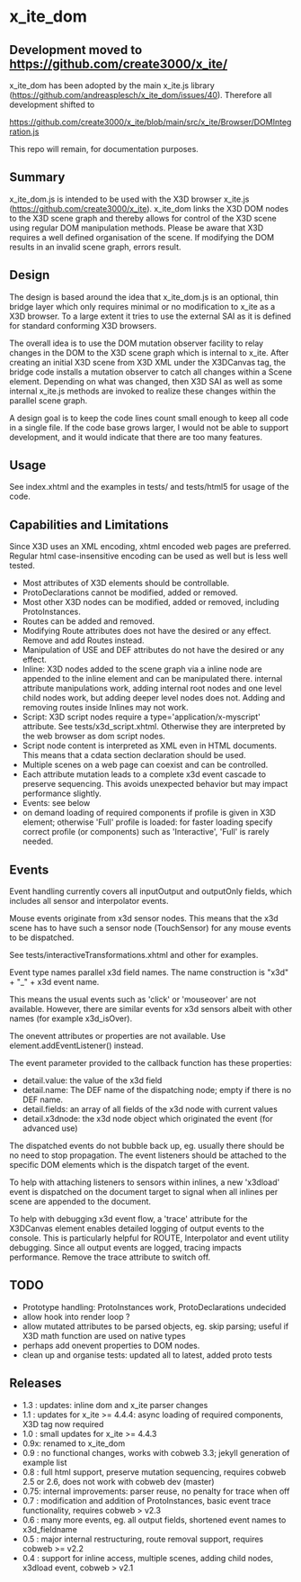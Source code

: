 # x_ite_dom

## Development moved to https://github.com/create3000/x_ite/

x_ite_dom has been adopted by the main x_ite.js library (https://github.com/andreasplesch/x_ite_dom/issues/40). Therefore all development shifted to

https://github.com/create3000/x_ite/blob/main/src/x_ite/Browser/DOMIntegration.js

This repo will remain, for documentation purposes.

## Summary

x_ite_dom.js is intended to be used with the X3D browser x_ite.js (https://github.com/create3000/x_ite). x_ite_dom links the X3D DOM nodes to the X3D scene graph and thereby allows for control of the X3D scene using regular DOM manipulation methods.
Please be aware that X3D requires a well defined organisation of the scene. If modifying the DOM results in an invalid scene graph, errors result.

## Design

The design is based around the idea that x_ite_dom.js is an optional, thin bridge layer which only requires minimal or no modification to x_ite as a X3D browser. To a large extent it tries to use the external SAI as it is defined for standard conforming X3D browsers.

The overall idea is to use the DOM mutation observer facility to relay changes in the DOM to the X3D scene graph which is internal to x_ite. After creating an initial X3D scene from X3D XML under the X3DCanvas tag, the bridge code installs a mutation observer to catch all changes within a Scene element. Depending on what was changed, then X3D SAI as well as some internal x_ite.js methods are invoked to realize these changes within the parallel scene graph.

A design goal is to keep the code lines count small enough to keep all code in a single file. If the code base grows larger, I would not be able to support development, and it would indicate that there are too many features.

## Usage

See index.xhtml and the examples in tests/ and tests/html5 for usage of the code.

## Capabilities and Limitations

Since X3D uses an XML encoding, xhtml encoded web pages are preferred. Regular html case-insensitive encoding can be used as well but is less well tested. 

- Most attributes of X3D elements should be controllable. 
- ProtoDeclarations cannot be modified, added or removed.
- Most other X3D nodes can be modified, added or removed, including ProtoInstances.
- Routes can be added and removed.
- Modifying Route attributes does not have the desired or any effect. Remove and add Routes instead.
- Manipulation of USE and DEF attributes do not have the desired or any effect.
- Inline: X3D nodes added to the scene graph via a inline node are appended to the inline element and can be manipulated there. internal attribute manipulations work, adding internal root nodes and one level child nodes work, but adding deeper level nodes does not. Adding and removing routes inside Inlines may not work.
- Script: X3D script nodes require a type='application/x-myscript' attribute. See tests/x3d_script.xhtml. Otherwise they are interpreted by the web browser as dom script nodes.
- Script node content is interpreted as XML even in HTML documents. This means that a cdata section declaration should be used.
- Multiple scenes on a web page can coexist and can be controlled.
- Each attribute mutation leads to a complete x3d event cascade to preserve sequencing. This avoids unexpected behavior but may impact performance slightly.
- Events: see below
- on demand loading of required components if profile is given in X3D element; otherwise 'Full' profile is loaded: for faster loading specify correct profile (or components) such as 'Interactive', 'Full' is rarely needed.

## Events

Event handling currently covers all inputOutput and outputOnly fields, which includes all sensor and interpolator events.

Mouse events originate from x3d sensor nodes. This means that the x3d scene has to have such a sensor node (TouchSensor) for any mouse events to be dispatched.

See tests/interactiveTransformations.xhtml and other for examples.

Event type names parallel x3d field names. The name construction is "x3d" + "_" + x3d event name.

This means the usual events such as 'click' or 'mouseover' are not available. However, there are similar events for x3d sensors albeit with other names (for example x3d_isOver).

The onevent attributes or properties are not available. Use element.addEventListener() instead.

The event parameter provided to the callback function has these properties:
- detail.value: the value of the x3d field
- detail.name: The DEF name of the dispatching node; empty if there is no DEF name.
- detail.fields: an array of all fields of the x3d node with current values
- detail.x3dnode: the x3d node object which originated the event (for advanced use)

The dispatched events do not bubble back up, eg. usually there should be no need to stop propagation. The event listeners should be attached to the specific DOM elements which is the dispatch target of the event.

To help with attaching listeners to sensors within inlines, a new 'x3dload' event is dispatched on the document target to signal when all inlines per scene are appended to the document.

To help with debugging x3d event flow, a 'trace' attribute for the X3DCanvas element enables detailed logging of output events to the console. This is particularly helpful for ROUTE, Interpolator and event utility debugging. Since all output events are logged, tracing impacts performance. Remove the trace attribute to switch off.


## TODO

- Prototype handling: ProtoInstances work, ProtoDeclarations undecided
- allow hook into render loop ?
- allow mutated attributes to be parsed objects, eg. skip parsing; useful if X3D math function are used on native types
- perhaps add onevent properties to DOM nodes.
- clean up and organise tests: updated all to latest, added proto tests

## Releases

* 1.3 : updates: inline dom and x_ite parser changes
* 1.1 : updates for x_ite >= 4.4.4: async loading of required components, X3D tag now required
* 1.0 : small updates for x_ite >= 4.4.3
* 0.9x: renamed to x_ite_dom
* 0.9 : no functional changes, works with cobweb 3.3; jekyll generation of example list
* 0.8 : full html support, preserve mutation sequencing, requires cobweb 2.5 or 2.6, does not work with cobweb dev (master)
* 0.75: internal improvements: parser reuse, no penalty for trace when off
* 0.7 : modification and addition of ProtoInstances, basic event trace functionality, requires cobweb > v2.3
* 0.6 : many more events, eg. all output fields, shortened event names to x3d_fieldname
* 0.5 : major internal restructuring, route removal support, requires cobweb >= v2.2
* 0.4 : support for inline access, multiple scenes, adding child nodes, x3dload event, cobweb > v2.1
